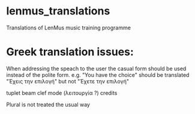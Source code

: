 lenmus_translations
===================

Translations of LenMus music training programme

Greek translation issues:
=========================

When addressing the speach to the user the casual form should be used
instead of the polite form.
e.g. "You have the choice" 
should be translated "Έχεις την επιλογή" 
but not "Έχετε την επιλογή"


tuplet
beam
clef
mode (λειτουργία ?)
credits


Plural is not treated the usual way
